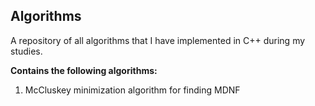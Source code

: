Algorithms
--
A repository of all algorithms that I have implemented in C++ during my studies.

**Contains the following algorithms:**

1. McCluskey minimization algorithm for finding MDNF
